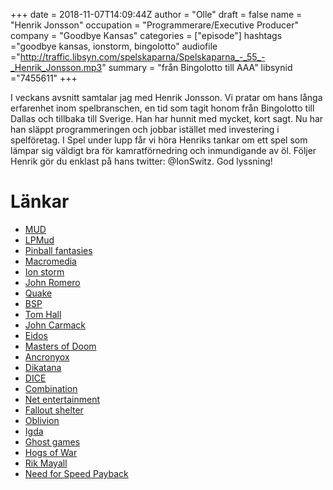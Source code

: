 +++
date = 2018-11-07T14:09:44Z
author = "Olle"
draft = false
name = "Henrik Jonsson"
occupation = "Programmerare/Executive Producer"
company = "Goodbye Kansas"
categories = ["episode"]
hashtags ="goodbye kansas, ionstorm, bingolotto"
audiofile ="http://traffic.libsyn.com/spelskaparna/Spelskaparna_-_55_-_Henrik_Jonsson.mp3"
summary = "från Bingolotto till AAA"
libsynid ="7455611"
+++

I veckans avsnitt samtalar jag med Henrik Jonsson. Vi pratar om hans långa erfarenhet inom spelbranschen, en tid som tagit honom från Bingolotto till Dallas och tillbaka till Sverige. Han har hunnit med mycket, kort sagt. Nu har han släppt programmeringen och jobbar istället med investering i spelföretag. I Spel under lupp får vi höra Henriks tankar om ett spel som lämpar sig väldigt bra för kamratförnedring och inmundigande av öl. Följer Henrik gör du enklast på hans twitter: @IonSwitz. God lyssning!
# Länkar
* [MUD](https://en.wikipedia.org/wiki/MUD)
* [LPMud](https://en.wikipedia.org/wiki/LPMud)
* [Pinball fantasies](https://www.youtube.com/watch?v=7kZ-i9mGav4)
* [Macromedia](https://en.wikipedia.org/wiki/Macromedia)
* [Ion storm](https://en.wikipedia.org/wiki/Ion_Storm)
* [John Romero](https://en.wikipedia.org/wiki/John_Romero)
* [Quake](https://www.youtube.com/watch?v=ZHT2TgMX7Rg)
* [BSP](https://en.wikipedia.org/wiki/Binary_space_partitioning)
* [Tom Hall](https://en.wikipedia.org/wiki/Tom_Hall)
* [John Carmack](https://en.wikipedia.org/wiki/John_Carmack)
* [Eidos](https://en.wikipedia.org/wiki/Square_Enix_Europe)
* [Masters of Doom](https://en.wikipedia.org/wiki/Masters_of_Doom)
* [Ancronyox](https://en.wikipedia.org/wiki/Anachronox)
* [Dikatana](https://www.youtube.com/watch?v=aCO0T-1Tv7E)
* [DICE](http://www.dice.se/)
* [Combination](https://www.linkedin.com/company/combination-ab/)
* [Net entertainment](https://www.netent.com/en/)
* [Fallout shelter](https://www.youtube.com/watch?v=HY4jCjufLG8)
* [Oblivion](https://www.youtube.com/watch?v=mWLZ07U85h0)
* [Igda](https://www.igda.org/)
* [Ghost games](https://www.ea.com/studios/ghost-games)
* [Hogs of War](https://www.youtube.com/watch?v=w45SCVlDVTI)
* [Rik Mayall](https://en.wikipedia.org/wiki/Rik_Mayall)
* [Need for Speed Payback](https://en.wikipedia.org/wiki/Need_for_Speed_Payback)
